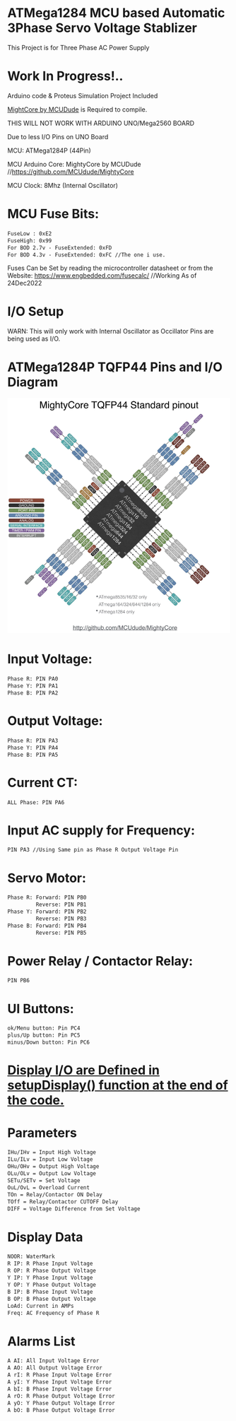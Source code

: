 # ATMega1284 MCU based Automatic 3Phase Servo Voltage Stablizer
This Project is for Three Phase AC Power Supply

# Work In Progress!..

Arduino code & Proteus Simulation Project Included

[MightCore by MCUDude](https://github.com/MCUdude/MightyCore) is Required to compile.



THIS WILL NOT WORK WITH ARDUINO UNO/Mega2560 BOARD


Due to less I/O Pins on UNO Board

MCU: ATMega1284P (44Pin)


MCU Arduino Core: MightyCore by MCUDude //https://github.com/MCUdude/MightyCore


MCU Clock: 8Mhz (Internal Oscillator)

# MCU Fuse Bits: 

    FuseLow : 0xE2
    FuseHigh: 0x99
    For BOD 2.7v - FuseExtended: 0xFD
    For BOD 4.3v - FuseExtended: 0xFC //The one i use.

Fuses Can be Set by reading the microcontroller datasheet or from the Website: https://www.engbedded.com/fusecalc/   //Working As of 24Dec2022

# I/O Setup

WARN: This will only work with Internal Oscillator as Occillator Pins are being used as I/O.

# ATMega1284P TQFP44 Pins and I/O Diagram

![ATMega1284P Image](ATMega1284P-44PIN.jpeg)

# Input Voltage: 

    Phase R: PIN PA0
    Phase Y: PIN PA1
    Phase B: PIN PA2
# Output Voltage: 

    Phase R: PIN PA3
    Phase Y: PIN PA4
    Phase B: PIN PA5

# Current CT:

    ALL Phase: PIN PA6

# Input AC supply for Frequency:

    PIN PA3 //Using Same pin as Phase R Output Voltage Pin
                                                                 
# Servo Motor: 

    Phase R: Forward: PIN PB0
             Reverse: PIN PB1
    Phase Y: Forward: PIN PB2
             Reverse: PIN PB3
    Phase B: Forward: PIN PB4
             Reverse: PIN PB5

# Power Relay / Contactor Relay:

    PIN PB6                        

# UI Buttons:


    ok/Menu button: Pin PC4
    plus/Up button: Pin PC5
    minus/Down button: Pin PC6

# [Display I/O are Defined in setupDisplay() function at the end of the code.](https://github.com/saini999/004-3PH-SERVO-ATMega1284P/blob/master/004-3PH-SERVO-ATMega1284P.ino#L1120)

# Parameters

    IHu/IHv = Input High Voltage
    ILu/ILv = Input Low Voltage
    OHu/OHv = Output High Voltage
    OLu/OLv = Output Low Voltage
    SETu/SETv = Set Voltage
    OuL/OvL = Overload Current
    TOn = Relay/Contactor ON Delay
    TOff = Relay/Contactor CUTOFF Delay
    DIFF = Voltage Difference from Set Voltage

# Display Data

    NOOR: WaterMark
    R IP: R Phase Input Voltage
    R OP: R Phase Output Voltage
    Y IP: Y Phase Input Voltage
    Y OP: Y Phase Output Voltage
    B IP: B Phase Input Voltage
    B OP: B Phase Output Voltage
    LoAd: Current in AMPs
    Freq: AC Frequency of Phase R        
    
# Alarms List
    A AI: All Input Voltage Error
    A AO: All Output Voltage Error
    A rI: R Phase Input Voltage Error
    A yI: Y Phase Input Voltage Error
    A bI: B Phase Input Voltage Error
    A rO: R Phase Output Voltage Error
    A yO: Y Phase Output Voltage Error
    A bO: B Phase Output Voltage Error
